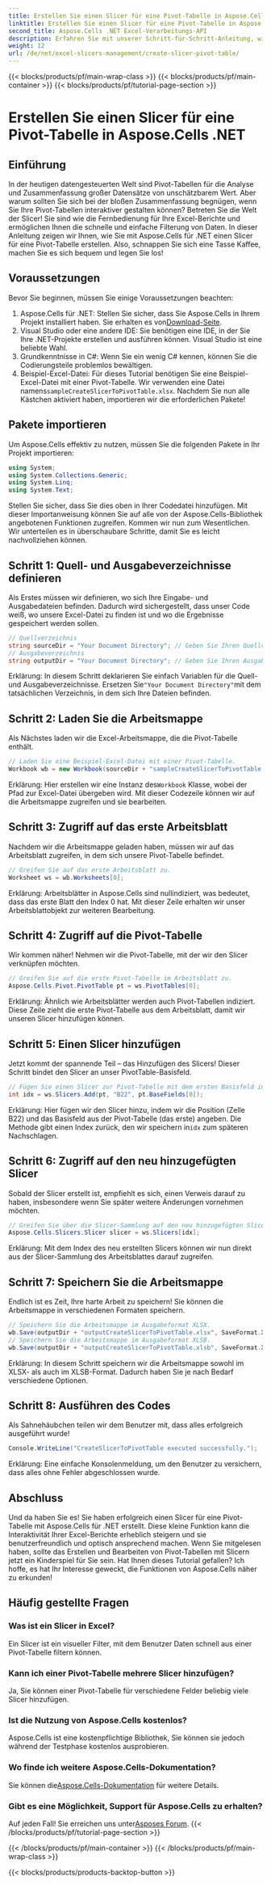 ```yaml
---
title: Erstellen Sie einen Slicer für eine Pivot-Tabelle in Aspose.Cells .NET
linktitle: Erstellen Sie einen Slicer für eine Pivot-Tabelle in Aspose.Cells .NET
second_title: Aspose.Cells .NET Excel-Verarbeitungs-API
description: Erfahren Sie mit unserer Schritt-für-Schritt-Anleitung, wie Sie in Aspose.Cells .NET einen Slicer für Pivot-Tabellen erstellen. Verbessern Sie Ihre Excel-Berichte.
weight: 12
url: /de/net/excel-slicers-management/create-slicer-pivot-table/
---
```


{{< blocks/products/pf/main-wrap-class >}}
{{< blocks/products/pf/main-container >}}
{{< blocks/products/pf/tutorial-page-section >}}

# Erstellen Sie einen Slicer für eine Pivot-Tabelle in Aspose.Cells .NET

## Einführung
In der heutigen datengesteuerten Welt sind Pivot-Tabellen für die Analyse und Zusammenfassung großer Datensätze von unschätzbarem Wert. Aber warum sollten Sie sich bei der bloßen Zusammenfassung begnügen, wenn Sie Ihre Pivot-Tabellen interaktiver gestalten können? Betreten Sie die Welt der Slicer! Sie sind wie die Fernbedienung für Ihre Excel-Berichte und ermöglichen Ihnen die schnelle und einfache Filterung von Daten. In dieser Anleitung zeigen wir Ihnen, wie Sie mit Aspose.Cells für .NET einen Slicer für eine Pivot-Tabelle erstellen. Also, schnappen Sie sich eine Tasse Kaffee, machen Sie es sich bequem und legen Sie los!
## Voraussetzungen
Bevor Sie beginnen, müssen Sie einige Voraussetzungen beachten:
1.  Aspose.Cells für .NET: Stellen Sie sicher, dass Sie Aspose.Cells in Ihrem Projekt installiert haben. Sie erhalten es von[Download-Seite](https://releases.aspose.com/cells/net/).
2. Visual Studio oder eine andere IDE: Sie benötigen eine IDE, in der Sie Ihre .NET-Projekte erstellen und ausführen können. Visual Studio ist eine beliebte Wahl.
3. Grundkenntnisse in C#: Wenn Sie ein wenig C# kennen, können Sie die Codierungsteile problemlos bewältigen.
4. Beispiel-Excel-Datei: Für dieses Tutorial benötigen Sie eine Beispiel-Excel-Datei mit einer Pivot-Tabelle. Wir verwenden eine Datei namens`sampleCreateSlicerToPivotTable.xlsx`.
Nachdem Sie nun alle Kästchen aktiviert haben, importieren wir die erforderlichen Pakete!
## Pakete importieren
Um Aspose.Cells effektiv zu nutzen, müssen Sie die folgenden Pakete in Ihr Projekt importieren:
```csharp
using System;
using System.Collections.Generic;
using System.Linq;
using System.Text;
```
Stellen Sie sicher, dass Sie dies oben in Ihrer Codedatei hinzufügen. Mit dieser Importanweisung können Sie auf alle von der Aspose.Cells-Bibliothek angebotenen Funktionen zugreifen.
Kommen wir nun zum Wesentlichen. Wir unterteilen es in überschaubare Schritte, damit Sie es leicht nachvollziehen können. 
## Schritt 1: Quell- und Ausgabeverzeichnisse definieren
Als Erstes müssen wir definieren, wo sich Ihre Eingabe- und Ausgabedateien befinden. Dadurch wird sichergestellt, dass unser Code weiß, wo unsere Excel-Datei zu finden ist und wo die Ergebnisse gespeichert werden sollen.
```csharp
// Quellverzeichnis
string sourceDir = "Your Document Directory"; // Geben Sie Ihren Quellverzeichnispfad an
// Ausgabeverzeichnis
string outputDir = "Your Document Directory"; // Geben Sie Ihren Ausgabeverzeichnispfad an
```
 Erklärung: In diesem Schritt deklarieren Sie einfach Variablen für die Quell- und Ausgabeverzeichnisse. Ersetzen Sie`"Your Document Directory"`mit dem tatsächlichen Verzeichnis, in dem sich Ihre Dateien befinden.
## Schritt 2: Laden Sie die Arbeitsmappe
Als Nächstes laden wir die Excel-Arbeitsmappe, die die Pivot-Tabelle enthält. 
```csharp
// Laden Sie eine Beispiel-Excel-Datei mit einer Pivot-Tabelle.
Workbook wb = new Workbook(sourceDir + "sampleCreateSlicerToPivotTable.xlsx");
```
 Erklärung: Hier erstellen wir eine Instanz des`Workbook` Klasse, wobei der Pfad zur Excel-Datei übergeben wird. Mit dieser Codezeile können wir auf die Arbeitsmappe zugreifen und sie bearbeiten.
## Schritt 3: Zugriff auf das erste Arbeitsblatt
Nachdem wir die Arbeitsmappe geladen haben, müssen wir auf das Arbeitsblatt zugreifen, in dem sich unsere Pivot-Tabelle befindet.
```csharp
// Greifen Sie auf das erste Arbeitsblatt zu.
Worksheet ws = wb.Worksheets[0];
```
Erklärung: Arbeitsblätter in Aspose.Cells sind nullindiziert, was bedeutet, dass das erste Blatt den Index 0 hat. Mit dieser Zeile erhalten wir unser Arbeitsblattobjekt zur weiteren Bearbeitung.
## Schritt 4: Zugriff auf die Pivot-Tabelle
Wir kommen näher! Nehmen wir die Pivot-Tabelle, mit der wir den Slicer verknüpfen möchten.
```csharp
// Greifen Sie auf die erste Pivot-Tabelle im Arbeitsblatt zu.
Aspose.Cells.Pivot.PivotTable pt = ws.PivotTables[0];
```
Erklärung: Ähnlich wie Arbeitsblätter werden auch Pivot-Tabellen indiziert. Diese Zeile zieht die erste Pivot-Tabelle aus dem Arbeitsblatt, damit wir unseren Slicer hinzufügen können.
## Schritt 5: Einen Slicer hinzufügen
Jetzt kommt der spannende Teil – das Hinzufügen des Slicers! Dieser Schritt bindet den Slicer an unser PivotTable-Basisfeld.
```csharp
// Fügen Sie einen Slicer zur Pivot-Tabelle mit dem ersten Basisfeld in Zelle B22 hinzu.
int idx = ws.Slicers.Add(pt, "B22", pt.BaseFields[0]);
```
 Erklärung: Hier fügen wir den Slicer hinzu, indem wir die Position (Zelle B22) und das Basisfeld aus der Pivot-Tabelle (das erste) angeben. Die Methode gibt einen Index zurück, den wir speichern in`idx` zum späteren Nachschlagen.
## Schritt 6: Zugriff auf den neu hinzugefügten Slicer
Sobald der Slicer erstellt ist, empfiehlt es sich, einen Verweis darauf zu haben, insbesondere wenn Sie später weitere Änderungen vornehmen möchten.
```csharp
// Greifen Sie über die Slicer-Sammlung auf den neu hinzugefügten Slicer zu.
Aspose.Cells.Slicers.Slicer slicer = ws.Slicers[idx];
```
Erklärung: Mit dem Index des neu erstellten Slicers können wir nun direkt aus der Slicer-Sammlung des Arbeitsblattes darauf zugreifen.
## Schritt 7: Speichern Sie die Arbeitsmappe
Endlich ist es Zeit, Ihre harte Arbeit zu speichern! Sie können die Arbeitsmappe in verschiedenen Formaten speichern.
```csharp
// Speichern Sie die Arbeitsmappe im Ausgabeformat XLSX.
wb.Save(outputDir + "outputCreateSlicerToPivotTable.xlsx", SaveFormat.Xlsx);
// Speichern Sie die Arbeitsmappe im Ausgabeformat XLSB.
wb.Save(outputDir + "outputCreateSlicerToPivotTable.xlsb", SaveFormat.Xlsb);
```
Erklärung: In diesem Schritt speichern wir die Arbeitsmappe sowohl im XLSX- als auch im XLSB-Format. Dadurch haben Sie je nach Bedarf verschiedene Optionen.
## Schritt 8: Ausführen des Codes
Als Sahnehäubchen teilen wir dem Benutzer mit, dass alles erfolgreich ausgeführt wurde!
```csharp
Console.WriteLine("CreateSlicerToPivotTable executed successfully.");
```
Erklärung: Eine einfache Konsolenmeldung, um den Benutzer zu versichern, dass alles ohne Fehler abgeschlossen wurde.
## Abschluss
Und da haben Sie es! Sie haben erfolgreich einen Slicer für eine Pivot-Tabelle mit Aspose.Cells für .NET erstellt. Diese kleine Funktion kann die Interaktivität Ihrer Excel-Berichte erheblich steigern und sie benutzerfreundlich und optisch ansprechend machen.
Wenn Sie mitgelesen haben, sollte das Erstellen und Bearbeiten von Pivot-Tabellen mit Slicern jetzt ein Kinderspiel für Sie sein. Hat Ihnen dieses Tutorial gefallen? Ich hoffe, es hat Ihr Interesse geweckt, die Funktionen von Aspose.Cells näher zu erkunden!
## Häufig gestellte Fragen
### Was ist ein Slicer in Excel?
Ein Slicer ist ein visueller Filter, mit dem Benutzer Daten schnell aus einer Pivot-Tabelle filtern können.
### Kann ich einer Pivot-Tabelle mehrere Slicer hinzufügen?
Ja, Sie können einer Pivot-Tabelle für verschiedene Felder beliebig viele Slicer hinzufügen.
### Ist die Nutzung von Aspose.Cells kostenlos?
Aspose.Cells ist eine kostenpflichtige Bibliothek, Sie können sie jedoch während der Testphase kostenlos ausprobieren.
### Wo finde ich weitere Aspose.Cells-Dokumentation?
 Sie können die[Aspose.Cells-Dokumentation](https://reference.aspose.com/cells/net/) für weitere Details.
### Gibt es eine Möglichkeit, Support für Aspose.Cells zu erhalten?
 Auf jeden Fall! Sie erreichen uns unter[Asposes Forum](https://forum.aspose.com/c/cells/9).
{{< /blocks/products/pf/tutorial-page-section >}}

{{< /blocks/products/pf/main-container >}}
{{< /blocks/products/pf/main-wrap-class >}}

{{< blocks/products/products-backtop-button >}}
